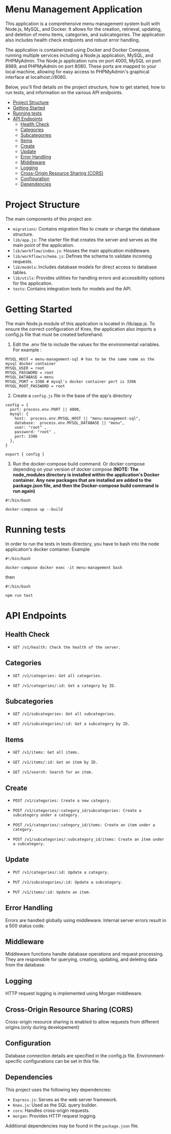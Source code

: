 # Menu Management Application

This application is a comprehensive menu management system built with Node.js, MySQL, and Docker. It allows for the creation, retrieval, updating, and deletion of menu items, categories, and subcategories. The application also includes health check endpoints and robust error handling.

The application is containerized using Docker and Docker Compose, running multiple services including a Node.js application, MySQL, and PHPMyAdmin. The Node.js application runs on port 4000, MySQL on port 8989, and PHPMyAdmin on port 8080. These ports are mapped to your local machine, allowing for easy access to PHPMyAdmin's graphical interface at localhost://8080.

Below, you'll find details on the project structure, how to get started, how to run tests, and information on the various API endpoints.


- [Project Structure](#project-structure)
- [Getting Started](#getting-started)
- [Running tests](#running-tests)
- [API Endpoints](#api-endpoints)
  - [Health Check](#health-check)
  - [Categories](#categories)
  - [Subcategories](#subcategories)
  - [Items](#items)
  - [Create](#create)
  - [Update](#update)
  - [Error Handling](#error-handling)
  - [Middleware](#middleware)
  - [Logging](#logging)
  - [Cross-Origin Resource Sharing (CORS)](#cross-origin-resource-sharing-cors)
  - [Configuration](#configuration)
  - [Dependencies](#dependencies)

# Project Structure

The main components of this project are:

- `migrations`: Contains migration files to create or change the database structure.
- `lib/app.js`: The starter file that creates the server and serves as the main point of the application.
- `lib/workflow/index.js`: Houses the main application middleware.
- `lib/workflow/schema.js`: Defines the schema to validate incoming requests.
- `lib/models`: Includes database models for direct access to database tables.
- `lib/utils`: Provides utilities for handling errors and accessibility options for the application.
- `tests`: Contains integration tests for models and the API.
  

# Getting Started

The main Node.js module of this application is located in /lib/app.js. To ensure the correct configuration of Knex, the application also imports a config.js file that must be created beforehand.

1. Edit the .env file to include the values for the environmental variables. For example : 

```
MYSQL_HOST = menu-management-sql # has to be the same name as the mysql docker container
MYSQL_USER = root
MYSQL_PASSWORD = root
MYSQL_DATABASE = menu
MYSQL_PORT = 3306 # mysql's docker container port is 3306
MYSQL_ROOT_PASSWORD = root
```

2. Create a `config.js` file in the base of the app's directory

```
config = {
  port: process.env.PORT || 4000,
  mysql: {
    host:  process.env.MYSQL_HOST || "menu-management-sql",
    database:  process.env.MYSQL_DATABASE || "menu",
    user: "root" ,
    password: "root" ,
    port: 3306
  },
}

export { config }

```

3. Run the docker-compose build command. Or docker compose depending on your version of docker compose **(NOTE: The node_modules directory is installed within the application's Docker container. Any new packages that are installed are added to the package.json file, and then the Docker-compose build command is run again)**

```
#!/bin/bash

docker-compose up --build
```

# Running tests 

In order to run the tests in tests directory, you have to bash into the node application's docker container. Example
```
#!/bin/bash

docker-compose docker exec -it menu-management bash
```

then 
```
#!/bin/bash

npm run test
```

# API Endpoints
## Health Check

-     GET /v1/health: Check the health of the server.

## Categories

-     GET /v1/categories: Get all categories.
-     GET /v1/categories/:id: Get a category by ID.

## Subcategories
-     GET /v1/subcategories: Get all subcategories.
-     GET /v1/subcategories/:id: Get a subcategory by ID.

## Items

-     GET /v1/items: Get all items.
-     GET /v1/items/:id: Get an item by ID.
-     GET /v1/search: Search for an item.

## Create

-     POST /v1/categories: Create a new category.
-     POST /v1/categories/:category_id/subcategories: Create a subcategory under a category.
-     POST /v1/categories/:category_id/items: Create an item under a category.
-     POST /v1/subcategories/:subcategory_id/items: Create an item under a subcategory.

## Update

-     PUT /v1/categories/:id: Update a category.
-     PUT /v1/subcategories/:id: Update a subcategory.
-     PUT /v1/items/:id: Update an item.

## Error Handling

Errors are handled globally using middleware. Internal server errors result in a 500 status code.

## Middleware

Middleware functions handle database operations and request processing.
They are responsible for querying, creating, updating, and deleting data from the database.

## Logging

HTTP request logging is implemented using Morgan middleware.

## Cross-Origin Resource Sharing (CORS)

Cross-origin resource sharing is enabled to allow requests from different origins.(only during developement)

## Configuration

Database connection details are specified in the config.js file.
Environment-specific configurations can be set in this file.

## Dependencies

This project uses the following key dependencies:

- `Express.js`: Serves as the web server framework.
- `Knex.js`: Used as the SQL query builder.
- `cors`: Handles cross-origin requests.
- `morgan`: Provides HTTP request logging.

Additional dependencies may be found in the `package.json` file.
